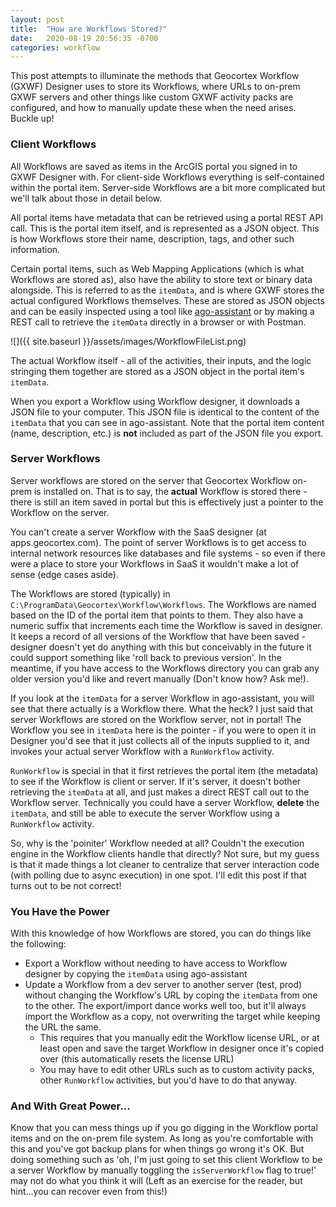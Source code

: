 ```yaml
---
layout: post
title:  "How are Workflows Stored?"
date:   2020-08-19 20:56:35 -0700
categories: workflow
---
```

This post attempts to illuminate the methods that Geocortex Workflow (GXWF) Designer uses to store its Workflows, where URLs to on-prem GXWF servers and other things like custom GXWF activity packs are configured, and how to manually update these when the need arises. Buckle up!
  
### Client Workflows
All Workflows are saved as items in the ArcGIS portal you signed in to GXWF Designer with. For client-side Workflows everything is self-contained within the portal item. Server-side Workflows are a bit more complicated but we'll talk about those in detail below.
  
All portal items have metadata that can be retrieved using a portal REST API call. This is the portal item itself, and is represented as a JSON object. This is how Workflows store their name, description, tags, and other such information.
  
Certain portal items, such as Web Mapping Applications (which is what Workflows are stored as), also have the ability to store text or binary data alongside. This is referred to as the `itemData`, and is where GXWF stores the actual configured Workflows themselves. These are stored as JSON objects and can be easily inspected using a tool like [ago-assistant](https://ago-assistant.esri.com/) or by making a REST call to retrieve the `itemData` directly in a browser or with Postman.
  
![]({{ site.baseurl }}/assets/images/WorkflowFileList.png)
  
The actual Workflow itself - all of the activities, their inputs, and the logic stringing them together are stored as a JSON object in the portal item's `itemData`.
  
When you export a Workflow using Workflow designer, it downloads a JSON file to your computer. This JSON file is identical to the content of the `itemData` that you can see in ago-assistant. Note that the portal item content (name, description, etc.) is **not** included as part of the JSON file you export.
  
### Server Workflows
Server workflows are stored on the server that Geocortex Workflow on-prem is installed on. That is to say, the **actual** Workflow is stored there - there is still an item saved in portal but this is effectively just a pointer to the Workflow on the server.
  
You can't create a server Workflow with the SaaS designer (at apps.geocortex.com). The point of server Workflows is to get access to internal network resources like databases and file systems - so even if there were a place to store your Workflows in SaaS it wouldn't make a lot of sense (edge cases aside).
  
The Workflows are stored (typically) in `C:\ProgramData\Geocortex\Workflow\Workflows`. The Workflows are named based on the ID of the portal item that points to them. They also have a numeric suffix that increments each time the Workflow is saved in designer. It keeps a record of all versions of the Workflow that have been saved - designer doesn't yet do anything with this but conceivably in the future it could support something like 'roll back to previous version'. In the meantime, if you have access to the Workflows directory you can grab any older version you'd like and revert manually (Don't know how? Ask me!).

If you look at the `itemData` for a server Workflow in ago-assistant, you will see that there actually is a Workflow there. What the heck? I just said that server Workflows are stored on the Workflow server, not in portal! The Workflow you see in `itemData` here is the pointer - if you were to open it in Designer you'd see that it just collects all of the inputs supplied to it, and invokes your actual server Workflow with a `RunWorkflow` activity.
  
`RunWorkflow` is special in that it first retrieves the portal item (the metadata) to see if the Workflow is client or server. If it's server, it doesn't bother retrieving the `itemData` at all, and just makes a direct REST call out to the Workflow server. Technically you could have a server Workflow, **delete** the `itemData`, and still be able to execute the server Workflow using a `RunWorkflow` activity.
  
So, why is the 'poiniter' Workflow needed at all? Couldn't the execution engine in the Workflow clients handle that directly? Not sure, but my guess is that it made things a lot cleaner to centralize that server interaction code (with polling due to async execution) in one spot. I'll edit this post if that turns out to be not correct!
  
### You Have the Power
With this knowledge of how Workflows are stored, you can do things like the following:
- Export a Workflow without needing to have access to Workflow designer by copying the `itemData` using ago-assistant
- Update a Workflow from a dev server to another server (test, prod) without changing the Workflow's URL by coping the `itemData` from one to the other. The export/import dance works well too, but it'll always import the Workflow as a copy, not overwriting the target while keeping the URL the same.
    - This requires that you manually edit the Workflow license URL, or at least open and save the target Workflow in designer once it's copied over (this automatically resets the license URL)
    - You may have to edit other URLs such as to custom activity packs, other `RunWorkflow` activities, but you'd have to do that anyway.

### And With Great Power...
Know that you can mess things up if you go digging in the Workflow portal items and on the on-prem file system. As long as you're comfortable with this and you've got backup plans for when things go wrong it's OK. But doing something such as 'oh, I'm just going to set this client Workflow to be a server Workflow by manually toggling the `isServerWorkflow` flag to true!' may not do what you think it will (Left as an exercise for the reader, but hint...you can recover even from this!)